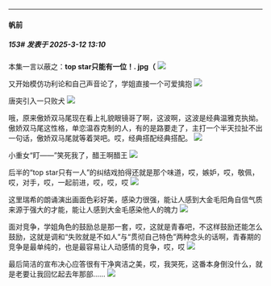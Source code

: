 ﻿
*****

####  帆前  
##### 153#       发表于 2025-3-12 13:10

本集一言以蔽之：<strong>top star只能有一位！. jpg（</strong>
<img src="https://p.sda1.dev/22/a6a08961f36ff5796a7c41ad2b6a0d31/Screenshot_20250312_115132_tv.danmaku.bili.jpg" referrerpolicy="no-referrer">

又开始模仿功利论和自己声音论了，学姐直接一个可爱擒抱
<img src="https://p.sda1.dev/22/8ed95c4e45d54ec323ea8f461a42bb94/Screenshot_20250312_114458_tv.danmaku.bili.jpg" referrerpolicy="no-referrer">

唐突引入一只败犬
<img src="https://p.sda1.dev/22/973c5f5ff2a0531032d8cd8a74a231d6/Screenshot_20250312_115843_tv.danmaku.bili.jpg" referrerpolicy="no-referrer">

哦，原来傲娇双马尾现在看上礼貌眼镜哥了啊，这波啊，这波是经典温雅克执拗。傲娇双马尾这性格，单恋温吞克制的人，有的是路要走了，主打一个半天拉扯不出一句话，傲娇双马尾就等着哭吧。哎，经典搭配经典搭配。
<img src="https://p.sda1.dev/22/cc5e5cf15c247a1f61a076ea5fe77f4d/Screenshot_20250312_115911_tv.danmaku.bili.jpg" referrerpolicy="no-referrer">

小重女“盯——”笑死我了，醋王啊醋王
<img src="https://p.sda1.dev/22/caf0ae58135b713e005e21635f76973e/Screenshot_20250312_120103_tv.danmaku.bili.jpg" referrerpolicy="no-referrer">

后半的“top star只有一人”的纠结戏拍得还就是那个味道，哎，嫉妒，哎，敬佩，哎，对手，哎，一起前进，哎，哎，哎
<img src="https://p.sda1.dev/22/880c23221b4ff60a013478313aab7c5a/Screenshot_20250312_122948_tv.danmaku.bili.jpg" referrerpolicy="no-referrer">

这里瑞希的朗诵演出画面色彩好美，感染力很强，能让人感到大金毛阳角自信气质来源于强大的才能，能让人感到大金毛感染他人的魄力
<img src="https://p.sda1.dev/22/9d9241d1e5540ec7d8e39ba463f2d9fe/Screenshot_20250312_123059_tv.danmaku.bili.jpg" referrerpolicy="no-referrer">

面对竞争，学姐角色的鼓励总是那一套，哎，这就是青春吧，不这样鼓励还能怎么鼓励，这就是调和“失败就是不如人”与“贯彻自己特色”两种念头的话啊，青春期的竞争是最单纯的，也是最容易让人动感情的竞争，哎，哎
<img src="https://p.sda1.dev/22/33f796799bc68168b2799777b180f801/Screenshot_20250312_123342_tv.danmaku.bili.jpg" referrerpolicy="no-referrer">

最后简洁的宣布决心应答很有干净爽洁之美，哎，我哭死，这番本身倒没什么，就是老要让我回忆起去年那部……
<img src="https://p.sda1.dev/22/78bfc8b4b515bb2591cc375c13cda83b/Screenshot_20250312_123756_tv.danmaku.bili.jpg" referrerpolicy="no-referrer">

